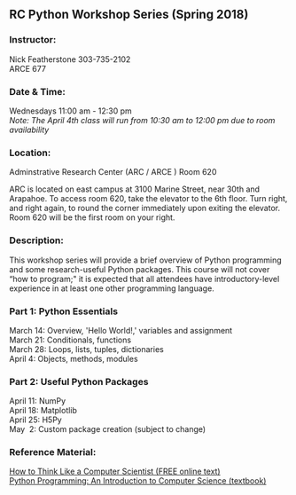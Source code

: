## RC Python Workshop Series (Spring 2018)

### Instructor:
Nick Featherstone 
303-735-2102  
ARCE 677

### Date & Time:
Wednesdays 11:00 am - 12:30 pm  
*Note:  The April 4th class will run from 10:30 am to 12:00 pm due to room availability*

### Location:
Adminstrative Research Center (ARC / ARCE ) Room 620  

ARC is located on east campus at 3100 Marine Street, near 30th and Arapahoe.   To access room 620, take the elevator to the 6th floor.  Turn right, and right again, to round the corner immediately upon exiting the elevator.  Room 620 will be the first room on your right.

### Description:  
This workshop series will provide a brief overview of Python programming and some research-useful Python packages. This course will not cover “how to program;"  it is expected that all attendees have introductory-level experience in at least one other programming language. 

### Part 1:  Python Essentials
March 14:  Overview, 'Hello World!,' variables and assignment  
March 21:  Conditionals, functions  
March 28:  Loops, lists, tuples, dictionaries  
April 4:  Objects, methods, modules  

### Part 2:  Useful Python Packages 
April 11:  NumPy   
April 18:  Matplotlib    
April 25:  H5Py  
May &nbsp;2:  Custom package creation (subject to change)  


### Reference Material:  
[How to Think Like a Computer Scientist (FREE online text)](http://openbookproject.net/thinkcs/python/english3e/)  
[Python Programming: An Introduction to Computer Science (textbook)](http://mcsp.wartburg.edu/zelle/python/)

